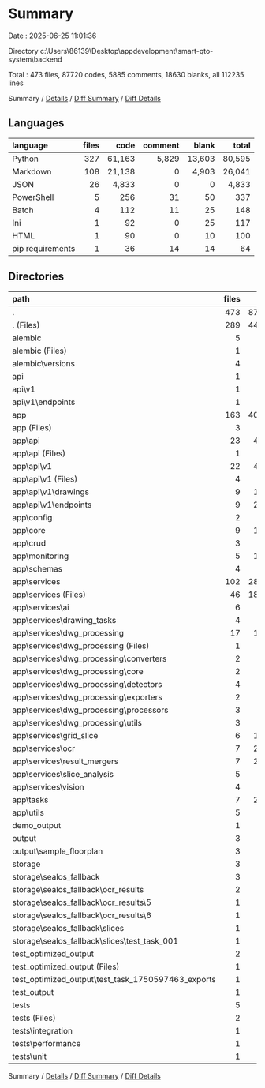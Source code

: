 # Summary

Date : 2025-06-25 11:01:36

Directory c:\\Users\\86139\\Desktop\\appdevelopment\\smart-qto-system\\backend

Total : 473 files,  87720 codes, 5885 comments, 18630 blanks, all 112235 lines

Summary / [Details](details.md) / [Diff Summary](diff.md) / [Diff Details](diff-details.md)

## Languages
| language | files | code | comment | blank | total |
| :--- | ---: | ---: | ---: | ---: | ---: |
| Python | 327 | 61,163 | 5,829 | 13,603 | 80,595 |
| Markdown | 108 | 21,138 | 0 | 4,903 | 26,041 |
| JSON | 26 | 4,833 | 0 | 0 | 4,833 |
| PowerShell | 5 | 256 | 31 | 50 | 337 |
| Batch | 4 | 112 | 11 | 25 | 148 |
| Ini | 1 | 92 | 0 | 25 | 117 |
| HTML | 1 | 90 | 0 | 10 | 100 |
| pip requirements | 1 | 36 | 14 | 14 | 64 |

## Directories
| path | files | code | comment | blank | total |
| :--- | ---: | ---: | ---: | ---: | ---: |
| . | 473 | 87,720 | 5,885 | 18,630 | 112,235 |
| . (Files) | 289 | 44,442 | 1,974 | 9,436 | 55,852 |
| alembic | 5 | 207 | 28 | 62 | 297 |
| alembic (Files) | 1 | 52 | 12 | 23 | 87 |
| alembic\\versions | 4 | 155 | 16 | 39 | 210 |
| api | 1 | 310 | 12 | 34 | 356 |
| api\\v1 | 1 | 310 | 12 | 34 | 356 |
| api\\v1\\endpoints | 1 | 310 | 12 | 34 | 356 |
| app | 163 | 40,430 | 3,785 | 8,819 | 53,034 |
| app (Files) | 3 | 226 | 28 | 36 | 290 |
| app\\api | 23 | 4,858 | 351 | 821 | 6,030 |
| app\\api (Files) | 1 | 107 | 5 | 14 | 126 |
| app\\api\\v1 | 22 | 4,751 | 346 | 807 | 5,904 |
| app\\api\\v1 (Files) | 4 | 706 | 71 | 111 | 888 |
| app\\api\\v1\\drawings | 9 | 1,638 | 125 | 282 | 2,045 |
| app\\api\\v1\\endpoints | 9 | 2,407 | 150 | 414 | 2,971 |
| app\\config | 2 | 158 | 10 | 29 | 197 |
| app\\core | 9 | 1,423 | 151 | 336 | 1,910 |
| app\\crud | 3 | 202 | 15 | 48 | 265 |
| app\\monitoring | 5 | 1,746 | 110 | 424 | 2,280 |
| app\\schemas | 4 | 240 | 2 | 44 | 286 |
| app\\services | 102 | 28,872 | 2,796 | 6,502 | 38,170 |
| app\\services (Files) | 46 | 18,010 | 1,638 | 3,884 | 23,532 |
| app\\services\\ai | 6 | 807 | 100 | 185 | 1,092 |
| app\\services\\drawing_tasks | 4 | 885 | 89 | 213 | 1,187 |
| app\\services\\dwg_processing | 17 | 1,696 | 146 | 390 | 2,232 |
| app\\services\\dwg_processing (Files) | 1 | 14 | 6 | 4 | 24 |
| app\\services\\dwg_processing\\converters | 2 | 292 | 27 | 81 | 400 |
| app\\services\\dwg_processing\\core | 2 | 176 | 17 | 38 | 231 |
| app\\services\\dwg_processing\\detectors | 4 | 640 | 51 | 151 | 842 |
| app\\services\\dwg_processing\\exporters | 2 | 243 | 16 | 47 | 306 |
| app\\services\\dwg_processing\\processors | 3 | 316 | 17 | 64 | 397 |
| app\\services\\dwg_processing\\utils | 3 | 15 | 12 | 5 | 32 |
| app\\services\\grid_slice | 6 | 1,251 | 131 | 273 | 1,655 |
| app\\services\\ocr | 7 | 2,214 | 271 | 518 | 3,003 |
| app\\services\\result_mergers | 7 | 2,512 | 283 | 697 | 3,492 |
| app\\services\\slice_analysis | 5 | 740 | 68 | 170 | 978 |
| app\\services\\vision | 4 | 757 | 70 | 172 | 999 |
| app\\tasks | 7 | 2,139 | 243 | 434 | 2,816 |
| app\\utils | 5 | 566 | 79 | 145 | 790 |
| demo_output | 1 | 30 | 0 | 0 | 30 |
| output | 3 | 870 | 0 | 0 | 870 |
| output\\sample_floorplan | 3 | 870 | 0 | 0 | 870 |
| storage | 3 | 150 | 0 | 0 | 150 |
| storage\\sealos_fallback | 3 | 150 | 0 | 0 | 150 |
| storage\\sealos_fallback\\ocr_results | 2 | 30 | 0 | 0 | 30 |
| storage\\sealos_fallback\\ocr_results\\5 | 1 | 15 | 0 | 0 | 15 |
| storage\\sealos_fallback\\ocr_results\\6 | 1 | 15 | 0 | 0 | 15 |
| storage\\sealos_fallback\\slices | 1 | 120 | 0 | 0 | 120 |
| storage\\sealos_fallback\\slices\\test_task_001 | 1 | 120 | 0 | 0 | 120 |
| test_optimized_output | 2 | 115 | 0 | 0 | 115 |
| test_optimized_output (Files) | 1 | 26 | 0 | 0 | 26 |
| test_optimized_output\\test_task_1750597463_exports | 1 | 89 | 0 | 0 | 89 |
| test_output | 1 | 324 | 0 | 0 | 324 |
| tests | 5 | 842 | 86 | 279 | 1,207 |
| tests (Files) | 2 | 165 | 17 | 39 | 221 |
| tests\\integration | 1 | 206 | 18 | 70 | 294 |
| tests\\performance | 1 | 242 | 41 | 96 | 379 |
| tests\\unit | 1 | 229 | 10 | 74 | 313 |

Summary / [Details](details.md) / [Diff Summary](diff.md) / [Diff Details](diff-details.md)